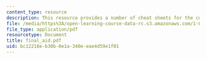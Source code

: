 ```yaml
---
content_type: resource
description: This resource provides a number of cheat sheets for the course.
file: /media/https%3A/open-learning-course-data-rc.s3.amazonaws.com/1-060-engineering-mechanics-ii-spring-2006/bc12218eb30b0e1a340eeae4d59e1f01_final_aid.pdf
file_type: application/pdf
resourcetype: Document
title: final_aid.pdf
uid: bc12218e-b30b-0e1a-340e-eae4d59e1f01
---
```

